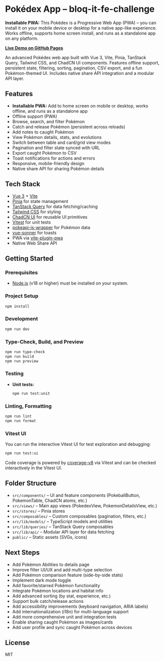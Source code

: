 # Pokédex App – bloq-it-fe-challenge

**Installable PWA:**
This Pokédex is a Progressive Web App (PWA) – you can install it on your mobile device or desktop for a native app-like experience. Works offline, supports home screen install, and runs as a standalone app on any platform.

**[Live Demo on GitHub Pages](https://ordepsilva.github.io/bloq.it.fe.challenge/)**

An advanced Pokédex web app built with Vue 3, Vite, Pinia, TanStack Query, Tailwind CSS, and ChadCN UI components. Features offline support, persistent state, filtering, sorting, pagination, CSV export, and a fun Pokémon-themed UI. Includes native share API integration and a modular API layer.

## Features

- **Installable PWA:** Add to home screen on mobile or desktop, works offline, and runs as a standalone app
- Offline support (PWA)
- Browse, search, and filter Pokémon
- Catch and release Pokémon (persistent across reloads)
- Add notes to caught Pokémon
- View Pokémon details, stats, and evolutions
- Switch between table and card/grid view modes
- Pagination and filter state synced with URL
- Export caught Pokémon to CSV
- Toast notifications for actions and errors
- Responsive, mobile-friendly design
- Native share API for sharing Pokémon details

## Tech Stack

- [Vue 3](https://vuejs.org/) + [Vite](https://vitejs.dev/)
- [Pinia](https://pinia.vuejs.org/) for state management
- [TanStack Query](https://tanstack.com/query/latest) for data fetching/caching
- [Tailwind CSS](https://tailwindcss.com/) for styling
- [ChadCN UI](https://ui.shadcn.com/) for reusable UI primitives
- [Vitest](https://vitest.dev/) for unit tests
- [pokeapi-js-wrapper](https://github.com/PokeAPI/pokeapi-js-wrapper) for Pokémon data
- [vue-sonner](https://github.com/emilkowalski/vue-sonner) for toasts
- PWA via [vite-plugin-pwa](https://vite-plugin-pwa.netlify.app/)
- Native Web Share API

## Getting Started

### Prerequisites

- [Node.js](https://nodejs.org/) (v18 or higher) must be installed on your system.

### Project Setup

```sh
npm install
```

### Development

```sh
npm run dev
```

### Type-Check, Build, and Preview

```sh
npm run type-check
npm run build
npm run preview
```

### Testing

- **Unit tests:**
  ```sh
  npm run test:unit
  ```

### Linting, Formatting 

```sh
npm run lint
npm run format
```


### Vitest UI

You can run the interactive Vitest UI for test exploration and debugging:

```sh
npm run test:ui
```

Code coverage is powered by [coverage-v8](https://vitest.dev/guide/coverage.html#v8) via Vitest and can be checked interactively in the Vitest UI. 


## Folder Structure

- `src/components/` – UI and feature components (PokeballButton, PokemonTable, ChadCN atoms, etc.)
- `src/views/` – Main app views (PokedexView, PokemonDetailsView, etc.)
- `src/stores/` – Pinia stores
- `src/composables/` – Custom composables (pagination, filters, etc.)
- `src/lib/models/` – TypeScript models and utilities
- `src/lib/queries/` – TanStack Query composables
- `src/lib/api/` – Modular API layer for data fetching
- `public/` – Static assets (SVGs, icons)

## Next Steps

- Add Pokémon Abilities to details page
- Improve filter UI/UX and add multi-type selection
- Add Pokémon comparison feature (side-by-side stats)
- Implement dark mode toggle
- Add favorite/starred Pokémon functionality
- Integrate Pokémon locations and habitat info
- Add advanced sorting (by stat, experience, etc.)
- Support bulk catch/release actions
- Add accessibility improvements (keyboard navigation, ARIA labels)
- Add internationalization (i18n) for multi-language support
- Add more comprehensive unit and integration tests
- Enable sharing caught Pokémon as images/cards
- Add user profile and sync caught Pokémon across devices

## License

MIT
